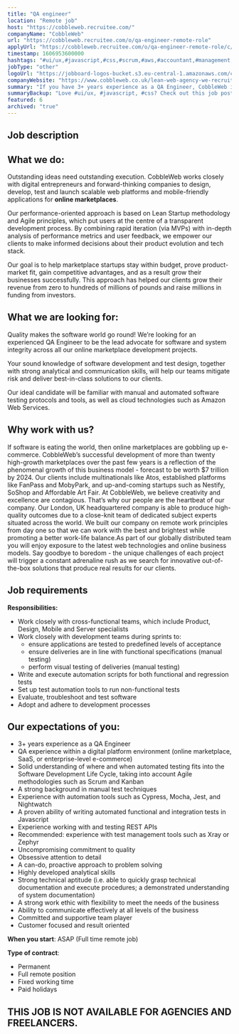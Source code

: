```yaml
---
title: "QA engineer"
location: "Remote job"
host: "https://cobbleweb.recruitee.com/"
companyName: "CobbleWeb"
url: "https://cobbleweb.recruitee.com/o/qa-engineer-remote-role"
applyUrl: "https://cobbleweb.recruitee.com/o/qa-engineer-remote-role/c/new"
timestamp: 1606953600000
hashtags: "#ui/ux,#javascript,#css,#scrum,#aws,#accountant,#management,#analysis,#office,#rest"
jobType: "other"
logoUrl: "https://jobboard-logos-bucket.s3.eu-central-1.amazonaws.com/cobbleweb"
companyWebsite: "https://www.cobbleweb.co.uk/lean-web-agency-we-recruit/?utm_source=recruitee"
summary: "If you have 3+ years experience as a QA Engineer, CobbleWeb is looking for someone with your knowledge."
summaryBackup: "Love #ui/ux, #javascript, #css? Check out this job post!"
featured: 6
archived: "true"
---
```


## Job description

## What we do:

Outstanding ideas need outstanding execution. CobbleWeb works closely with digital entrepreneurs and forward-thinking companies to design, develop, test and launch scalable web platforms and mobile-friendly applications for **online marketplaces**.

Our performance-oriented approach is based on Lean Startup methodology and Agile principles, which put users at the centre of a transparent development process. By combining rapid iteration (via MVPs) with in-depth analysis of performance metrics and user feedback, we empower our clients to make informed decisions about their product evolution and tech stack.

Our goal is to help marketplace startups stay within budget, prove product-market fit, gain competitive advantages, and as a result grow their businesses successfully. This approach has helped our clients grow their revenue from zero to hundreds of millions of pounds and raise millions in funding from investors.

## What we are looking for:

Quality makes the software world go round! We’re looking for an experienced QA Engineer to be the lead advocate for software and system integrity across all our online marketplace development projects.

Your sound knowledge of software development and test design, together with strong analytical and communication skills, will help our teams mitigate risk and deliver best-in-class solutions to our clients.

Our ideal candidate will be familiar with manual and automated software testing protocols and tools, as well as cloud technologies such as Amazon Web Services.

## Why work with us?

If software is eating the world, then online marketplaces are gobbling up e-commerce. CobbleWeb’s successful development of more than twenty high-growth marketplaces over the past few years is a reflection of the phenomenal growth of this business model - forecast to be worth $7 trillion by 2024. Our clients include multinationals like Atos, established platforms like FanPass and MobyPark, and up-and-coming startups such as Nestify, SoShop and Affordable Art Fair. At CobbleWeb, we believe creativity and excellence are contagious. That’s why our people are the heartbeat of our company. Our London, UK headquartered company is able to produce high-quality outcomes due to a close-knit team of dedicated subject experts situated across the world. We built our company on remote work principles from day one so that we can work with the best and brightest while promoting a better work-life balance.As part of our globally distributed team you will enjoy exposure to the latest web technologies and online business models. Say goodbye to boredom - the unique challenges of each project will trigger a constant adrenaline rush as we search for innovative out-of-the-box solutions that produce real results for our clients.

## Job requirements

**Responsibilities:**

*   Work closely with cross-functional teams, which include Product, Design, Mobile and Server specialists
*   Work closely with development teams during sprints to:
    *   ensure applications are tested to predefined levels of acceptance
    *   ensure deliveries are in line with functional specifications (manual testing)
    *   perform visual testing of deliveries (manual testing)
*   Write and execute automation scripts for both functional and regression tests
*   Set up test automation tools to run non-functional tests
*   Evaluate, troubleshoot and test software
*   Adopt and adhere to development processes

## Our expectations of you:

*   3+ years experience as a QA Engineer
*   QA experience within a digital platform environment (online marketplace, SaaS, or enterprise-level e-commerce)
*   Solid understanding of where and when automated testing fits into the Software Development Life Cycle, taking into account Agile methodologies such as Scrum and Kanban
*   A strong background in manual test techniques
*   Experience with automation tools such as Cypress, Mocha, Jest, and Nightwatch
*   A proven ability of writing automated functional and integration tests in Javascript
*   Experience working with and testing REST APIs
*   Recommended: experience with test management tools such as Xray or Zephyr
*   Uncompromising commitment to quality
*   Obsessive attention to detail
*   A can-do, proactive approach to problem solving
*   Highly developed analytical skills
*   Strong technical aptitude (i.e. able to quickly grasp technical documentation and execute procedures; a demonstrated understanding of system documentation)
*   A strong work ethic with flexibility to meet the needs of the business
*   Ability to communicate effectively at all levels of the business
*   Committed and supportive team player
*   Customer focused and result oriented

**When you start**: ASAP (Full time remote job)

**Type of contract**:

*   Permanent
*   Full remote position
*   Fixed working time
*   Paid holidays

## THIS JOB IS NOT AVAILABLE FOR AGENCIES AND FREELANCERS.
